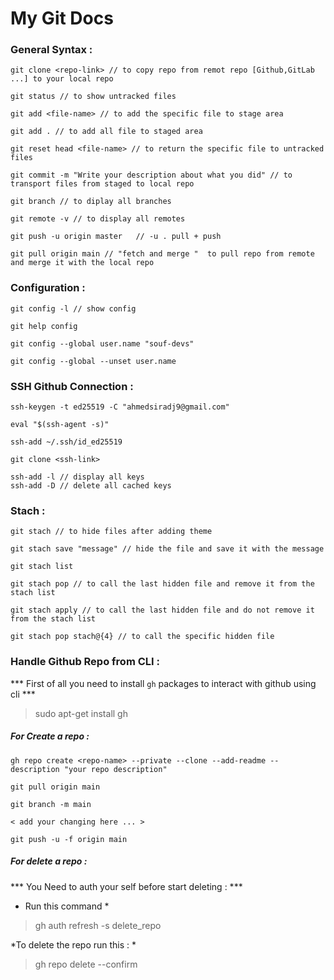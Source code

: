 # My Git Docs

### General Syntax :

```
git clone <repo-link> // to copy repo from remot repo [Github,GitLab ...] to your local repo

git status // to show untracked files

git add <file-name> // to add the specific file to stage area

git add . // to add all file to staged area

git reset head <file-name> // to return the specific file to untracked files

git commit -m "Write your description about what you did" // to transport files from staged to local repo

git branch // to diplay all branches

git remote -v // to display all remotes

git push -u origin master   // -u . pull + push

git pull origin main // "fetch and merge "  to pull repo from remote and merge it with the local repo

```
### Configuration :
```
git config -l // show config

git help config

git config --global user.name "souf-devs"

git config --global --unset user.name 

```
### SSH Github Connection :

```
ssh-keygen -t ed25519 -C "ahmedsiradj9@gmail.com"

eval "$(ssh-agent -s)"

ssh-add ~/.ssh/id_ed25519

git clone <ssh-link>

```
```
ssh-add -l // display all keys
ssh-add -D // delete all cached keys

```

### Stach :

```
git stach // to hide files after adding theme

git stach save "message" // hide the file and save it with the message

git stach list

git stach pop // to call the last hidden file and remove it from the stach list

git stach apply // to call the last hidden file and do not remove it from the stach list

git stach pop stach@{4} // to call the specific hidden file
```
### Handle Github Repo from CLI :

*** First of all you need to install `gh` packages to interact with github using cli ***
> sudo apt-get install gh

##### For Create a repo :

```
gh repo create <repo-name> --private --clone --add-readme --description "your repo description" 

git pull origin main

git branch -m main

< add your changing here ... >

git push -u -f origin main 

```
##### For delete a repo :
*** You Need to auth your self before start deleting : ***
* Run this command *
> gh auth refresh -s delete_repo

*To delete the repo run this : *
> gh repo delete <repo-name> --confirm























